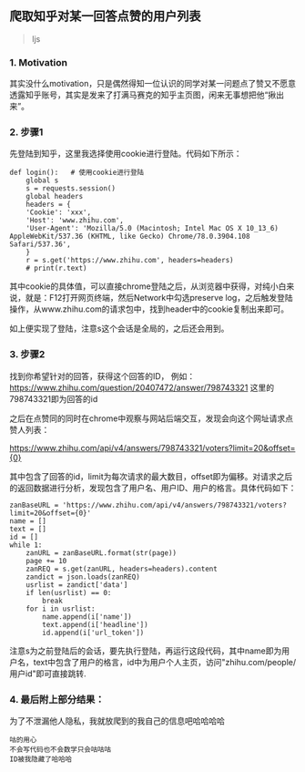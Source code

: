 ## 爬取知乎对某一回答点赞的用户列表
> ljs


### 1. Motivation
其实没什么motivation，只是偶然得知一位认识的同学对某一问题点了赞又不愿意透露知乎账号，其实是发来了打满马赛克的知乎主页图，闲来无事想把他“揪出来”。


### 2. 步骤1
先登陆到知乎，这里我选择使用cookie进行登陆。代码如下所示：

```
def login():   # 使用cookie进行登陆
    global s
    s = requests.session()
    global headers
    headers = {
    'Cookie': 'xxx',
    'Host': 'www.zhihu.com',
    'User-Agent': 'Mozilla/5.0 (Macintosh; Intel Mac OS X 10_13_6) AppleWebKit/537.36 (KHTML, like Gecko) Chrome/78.0.3904.108 Safari/537.36',
    }
    r = s.get('https://www.zhihu.com', headers=headers)
    # print(r.text)

```

其中cookie的具体值，可以直接chrome登陆之后，从浏览器中获得，对纯小白来说，就是：F12打开网页终端，然后Network中勾选preserve log，之后触发登陆操作，从www.zhihu.com的请求包中，找到header中的cookie复制出来即可。

如上便实现了登陆，注意s这个会话是全局的，之后还会用到。


### 3. 步骤2
找到你希望针对的回答，获得这个回答的ID，
例如：https://www.zhihu.com/question/20407472/answer/798743321
这里的798743321即为回答的id

之后在点赞同的同时在chrome中观察与网站后端交互，发现会向这个网址请求点赞人列表：

https://www.zhihu.com/api/v4/answers/798743321/voters?limit=20&offset={0}

其中包含了回答的id，limit为每次请求的最大数目，offset即为偏移。对请求之后的返回数据进行分析，发现包含了用户名、用户ID、用户的格言。具体代码如下：

```
zanBaseURL = 'https://www.zhihu.com/api/v4/answers/798743321/voters?limit=20&offset={0}'
name = []
text = []
id = []
while 1:
    zanURL = zanBaseURL.format(str(page))
    page += 10
    zanREQ = s.get(zanURL, headers=headers).content
    zandict = json.loads(zanREQ)
    usrlist = zandict['data']
    if len(usrlist) == 0:
        break
    for i in usrlist:
        name.append(i['name'])
        text.append(i['headline'])
        id.append(i['url_token'])

```

注意s为之前登陆后的会话，要先执行登陆，再运行这段代码，其中name即为用户名，text中包含了用户的格言，id中为用户个人主页，访问"zhihu.com/people/用户id"即可直接跳转.


### 4. 最后附上部分结果：
为了不泄漏他人隐私，我就放爬到的我自己的信息吧哈哈哈哈


```
咕的用心
不会写代码也不会数学只会咕咕咕
ID被我隐藏了哈哈哈
```
